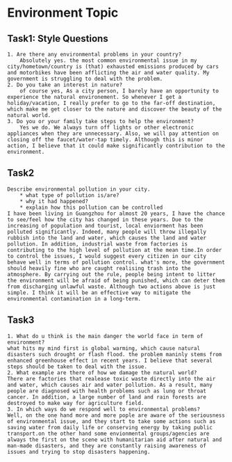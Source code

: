 # Environment Topic

## Task1: Style Questions
	1. Are there any environmental problems in your country?
		Absolutely yes. the most common environmental issue in my city/hometown/country is (that) exhausted emissions produced by cars and motorbikes have been afflicting the air and water quality. My government is struggling to deal with the problem.
	2. Do you take an interest in nature?
		of course yes, As a city person, I barely have an opportunity to experience the natural environement. So whenever I get a holiday/vacation, I really prefer to go to the far-off destination, which make me get closer to the nature and discover the beauty of the natural world.
	3. Do you or your family take steps to help the environment?
		Yes we do. We always turn off lights or other electronic appliances when they are unnecessary. Also, we will pay attention on closing off the faucet/water-tap timely. Although this is minor action, I believe that it could make significantly contribution to the environment.

## Task2

	Describe environmental pollution in your city.
		* what type of pollution is/are?
		* why it had happened?
		* explain how this pollution can be controlled
	I have been living in Guangzhou for almost 20 years, I have the chance to see/feel how the city has changed in these years. Due to the increasing of population and tourist, local enviorment has been polluted significantly. Indeed, many people will throw illegally rubbish into the land and water, which causes the land and water pollution. In addition, industrial waste from factories is contributing to the high level of pollution at the mean time.In order to control the issues, I would suggest every citizen in our city behave well in terms of pollution control. what's more, the government should heavily fine who are caught realising trash into the atmosphere. By carrying out the rule, people being intent to litter the environment will be afraid of being punished, which can deter them from discharging unlawful waste. Although two actions above is just simple. I think it will be an effective way to mitigate the environmental contamination in a long-term.
	
## Task3
	1. What do u think is the main danger the world face in term of environment?
	what hits my mind first is global warming, which cause natural disasters such drought or flash flood. the problem maninly stems from enhanced greenhouse effect in recent years. I believe that several steps should be taken to deal with the issue.
	2. What example are there of how we damage the natural world?
	There are factories that realease toxic waste directly into the air and water, which causes air and water pollution. As a result, many people are diagnosed with health problems such as lung or throat cancer. In addition, a large number of land and rain forests are destroyed to make way for agriculture field.
	3. In which ways do we respond well to environmental problems?
	Well, on the one hand more and more pople are aware of the seriousness of environmental issue, and they start to take some actions such as saving water from daily life or conserving energy by taking public transport.on the other hand some envionmental groups/agencies are always the first on the scene with humanitarian aid after natural and man-made disasters, and they are constantly raising awareness of issues and trying to stop disasters happening.